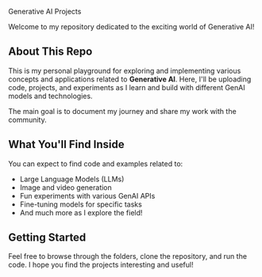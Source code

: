 Generative AI Projects

Welcome to my repository dedicated to the exciting world of Generative AI!

## About This Repo

This is my personal playground for exploring and implementing various concepts and applications related to **Generative AI**. Here, I'll be uploading code, projects, and experiments as I learn and build with different GenAI models and technologies.

The main goal is to document my journey and share my work with the community.

## What You'll Find Inside

You can expect to find code and examples related to:

-   Large Language Models (LLMs)
-   Image and video generation
-   Fun experiments with various GenAI APIs
-   Fine-tuning models for specific tasks
-   And much more as I explore the field!

## Getting Started

Feel free to browse through the folders, clone the repository, and run the code. I hope you find the projects interesting and useful!
